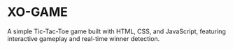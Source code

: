 # XO-GAME
A simple Tic-Tac-Toe game built with HTML, CSS, and JavaScript, featuring interactive gameplay and real-time winner detection.
